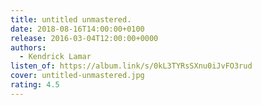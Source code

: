 ```yaml
---
title: untitled unmastered.
date: 2018-08-16T14:00:00+0100
release: 2016-03-04T12:00:00+0000
authors:
  - Kendrick Lamar
listen_of: https://album.link/s/0kL3TYRsSXnu0iJvFO3rud
cover: untitled-unmastered.jpg
rating: 4.5
---
```

